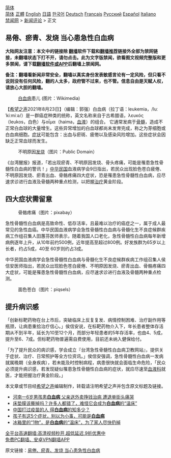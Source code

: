  <!-- 面包屑导航 --> <div class="breadcrumb"><!-- GTranslate: https://gtranslate.io/ -->  <div class="switcher notranslate">  <div class="selected">  <a href="#" onclick="return false;"> 简体</a>  </div>  <div class="option">  <a href="https://www.bannedbook.org" onclick="doGTranslate('zh-CN|zh-CN');jQuery('div.switcher div.selected a').html(jQuery(this).html());return false;" title="简体中文" class="nturl selected"> 简体</a>  <a href="https://www.bannedbook.org/zh-tw/" onclick="doGTranslate('zh-CN|zh-TW');jQuery('div.switcher div.selected a').html(jQuery(this).html());return false;" title="繁體中文" class="nturl"> 正體</a>  <a href="https://www.bannedbook.org/en/" onclick="doGTranslate('zh-CN|en');jQuery('div.switcher div.selected a').html(jQuery(this).html());return false;" title="English" class="nturl"> English</a>  <a href="https://www.bannedbook.org/ja/" onclick="doGTranslate('zh-CN|ja');jQuery('div.switcher div.selected a').html(jQuery(this).html());return false;" title="日本語" class="nturl"> 日語</a>  <a href="https://www.bannedbook.org/ko/" onclick="doGTranslate('zh-CN|ko');jQuery('div.switcher div.selected a').html(jQuery(this).html());return false;" title="한국어" class="nturl"> 한국어</a>  <a href="https://www.bannedbook.org/de/" onclick="doGTranslate('zh-CN|de');jQuery('div.switcher div.selected a').html(jQuery(this).html());return false;" title="Deutsch" class="nturl"> Deutsch</a>  <a href="https://www.bannedbook.org/fr/" onclick="doGTranslate('zh-CN|fr');jQuery('div.switcher div.selected a').html(jQuery(this).html());return false;" title="Français" class="nturl"> Français</a>  <a href="https://www.bannedbook.org/ru/" onclick="doGTranslate('zh-CN|ru');jQuery('div.switcher div.selected a').html(jQuery(this).html());return false;" title="Русский" class="nturl"> Русский</a>  <a href="https://www.bannedbook.org/es/" onclick="doGTranslate('zh-CN|es');jQuery('div.switcher div.selected a').html(jQuery(this).html());return false;" title="Español" class="nturl"> Español</a>  <a href="https://www.bannedbook.org/it/" onclick="doGTranslate('zh-CN|it');jQuery('div.switcher div.selected a').html(jQuery(this).html());return false;" title="Italiano" class="nturl"> Italiano</a>  </div>  </div>      <div class='breadcrumb-sub'><!-- Breadcrumb NavXT 6.3.0 --> <a href="https://www.bannedbook.org/" class="home">禁闻网</a> &gt; <a href="https://www.bannedbook.org/bnews/comments/" class="category">新闻评论</a> &gt; 正文</div></div><h2>易倦、瘀青、发烧 当心患急性白血病</h2> <p class="notice"><b>大陆网友注意：本文中的链接除 <a href="https://github.com/bannedbook/fanqiang" >翻墙</a>软件下载和<a href="https://github.com/killgcd/justmysocks/blob/master/README.md">翻墙推荐</a>链接外全部为禁网链接，未翻墙状态下打不开，请勿点击。此为文字版禁闻，欲看图文视频完整版和更多禁闻，请下载<a href="https://github.com/bannedbook/fanqiang">翻墙软件或APP</a>后翻墙上禁闻网。</p><p>备注：翻墙看新闻非常安全，翻墙以真实身份发表敏感言论有一定风险，但只看不说则没有任何风险，翻的人太多，政府管不过来，也不管。信息自由是天赋人权，请放心大胆的翻墙。</b></p>  <div class="entry"> <figure> <p><figcaption><a href="https://www.bannedbook.org/bnews/tag/%E7%99%BD%E8%A1%80%E7%97%85/" class="st_tag internal_tag" rel="tag" title="标签 白血病 下的日志">白血病</a>患儿 (图片：Wikimedia)</figcaption></figure> <p>【<span class='wp_keywordlink_affiliate'><a href="https://www.soundofhope.org" title="希望之声" target="_blank">希望之声</a></span>2021年8月23日】（编辑：郭强）白血病（拉丁语：leukemia，/luːˈkiːmiːə/）是一群癌症种类的统称，英文名称来自于古希腊语，λευκός（leukos，白色）与αἷμα（haima，<a href="https://www.bannedbook.org/bnews/tag/%E8%A1%80%E6%B6%B2/" class="st_tag internal_tag" rel="tag" title="标签 血液 下的日志">血液</a>）的组合。 它通常发病于<a href="https://www.bannedbook.org/bnews/tag/%E9%AA%A8%E9%AB%93/" class="st_tag internal_tag" rel="tag" title="标签 骨髓 下的日志">骨髓</a>，造成不正常白血球的大量增生。这些异常增加的白血球都尚未发育完成，称之为芽细胞或白血病细胞。<a href="https://www.bannedbook.org/bnews/tag/%E7%97%87%E7%8A%B6/" class="st_tag internal_tag" rel="tag" title="标签 症状 下的日志">症状</a>可能包含：出血与瘀斑、疲倦以及感染风险增加。这些症状会因缺乏正常血球而发生。</p> <figure><figcaption>不明原因<a href="https://www.bannedbook.org/bnews/tag/%E5%8F%91%E7%83%A7/" class="st_tag internal_tag" rel="tag" title="标签 发烧 下的日志">发烧</a>（图片：Public Domain）</figcaption></figure> <p>《台湾醒报》报道，「若出现瘀青、不明原因发烧、骨头疼痛，可能是罹患急性骨髓性白血病的警讯！」<a href="https://www.bannedbook.org/bnews/tag/%e4%b8%ad%e5%8d%8e%e6%b0%91%e5%9b%bd/" class="st_tag internal_tag" rel="tag" title="标签 中华民国 下的日志">中华民国</a>血液病学会9日指出，若民众出现脸色苍白疲倦、不明原因发烧、瘀青出血、骨骼疼痛四大症状，恐是罹患急性骨髓性白血病，应尽速求诊进行血液及骨髓两种重点检测，以把握<a href="https://www.bannedbook.org/bnews/tag/%e6%b2%bb%e7%96%97/" class="st_tag internal_tag" rel="tag" title="标签 治疗 下的日志">治疗</a>黄金阶段。</p>  <h2>四大症状需留意</h2> <figure><figcaption>骨骼疼痛（图片：pixabay）</figcaption></figure> <p>急性骨髓性白血病是高致命性、低存活率，且最难以治疗的癌症之一，属于成人最常见的急性血癌。中华民国血液病学会急性骨髓性白血病与骨髓化生不良症候群疾病工作组召集人田蕙芬医师表示，随着我国人口老化，急性骨髓性白血病每年新增病例逐年上升，从10年前约500例，近年提高至超过800例。好发族群为65岁以上长者，约占5成，40至 60岁则约占3成。</p> <p>中华民国血液病学会急性骨髓性白血病与骨髓化生不良症候群疾病工作组召集人侯信安医师指出，若民众出现脸色苍白疲倦、不明原因发烧、瘀青出血、骨骼疼痛四大症状，可能是罹患急性骨髓性白血病，应尽速求诊进行血液及骨髓两种重点检测。</p>  <figure><figcaption>面色苍白（图片：piqsels）</figcaption></figure> <h2>提升病识感</h2> <p>「创新标靶药物在台上市后，突破临床上反复复发、病情控制困难、治疗副作用等瓶颈，让病患重拾治疗信心。」侯信安说，在标靶药物介入下，年长患者整体存活期从不到半年，延长为10至12个月，而部分年轻患者的5年存活率，也由4、5成，提升至6、7成。但标靶药物普遍需自费使用，目前还未纳入健保给付。</p> <p>「为了提升民众的病识感，学会成立『台湾急性骨髓性白血病卫教网站』，提供关于症状、治疗、日常照护等全方位资讯。」侯信安强调，急性骨髓性白血病一发病就属晚期（全身疾病），若未能及时控制病程，病患很快就会面临生命危险，「民众必须提升病识感，若发现疑似罹患急性骨髓性白血病的症状，就应尽速至<a href="https://www.bannedbook.org/bnews/tag/%e8%a1%80%e6%b6%b2%e7%a7%91/" class="st_tag internal_tag" rel="tag" title="标签 血液科 下的日志">血液科</a>就医，才能把握治疗黄金阶段。」</p>  <p>本文章或节目经<a href="https://www.bannedbook.org/bnews/tag/%e5%b8%8c%e6%9c%9b%e4%b9%8b%e5%a3%b0/" class="st_tag internal_tag" rel="tag" title="标签 希望之声 下的日志">希望之声</a>编辑制作，转载请注明希望之声并包含原文标题及链接。 </p> <ul class='op-related-articles' title='相关阅读'> <li><a href='https://www.bannedbook.org/bnews/cbnews/20210816/1607326.html' target='_blank'>河南一6岁男孩患<b>白血病</b> 父亲送外卖挣钱治病 遭退单街头痛哭</a></li> <li><a href='https://www.bannedbook.org/bnews/health/20210816/1607014.html' target='_blank'>床垫膜该撕掉吗？许多人都错了，难怪它会成为<b>白血病</b>的“温床”</a></li> <li><a href='https://www.bannedbook.org/bnews/cbnews/20210811/1604383.html' target='_blank'>中国打过疫苗的人 得<b>白血病</b>的知多少？</a></li> <li><a href='https://www.bannedbook.org/bnews/health/20210719/1589829.html' target='_blank'>孩子有这5个症状，别以为小事，可能是<b>白血病</b></a></li> <li><a href='https://www.bannedbook.org/bnews/health/20210712/1585309.html' target='_blank'>冰箱里的“1物”，是<b>白血病</b>的“温床”，为了家人尽快扔掉</a></li> </ul> <p class="texttj"> <a href="https://github.com/bannedbook/fanqiang/wiki/V2ray%E6%9C%BA%E5%9C%BA" target="_blank">全平台高速翻墙:高清视频秒开,超低延迟,9折优惠中</a><br/> <a href="https://github.com/bannedbook/fanqiang/wiki/%E7%A6%81%E9%97%BB%E7%BD%91%E5%AE%89%E5%8D%93%E7%BF%BB%E5%A2%99%E6%96%B0%E9%97%BBAPP" target="_blank">免费PC翻墙、安卓VPN翻墙APP</a></p> <p>原文链接：<a class="src_link"  href="https://www.soundofhope.org/post/440848" target="_blank">易倦、瘀青、发烧 当心患急性白血病</a></p><a name='sharetosocial'></a>  <div style="margin-bottom:5px;padding-bottom:5px;clear:both"> <div id="archive-pix-1" class="banner-ads"> <!-- AuctionX Display platform tag START --> <div id="26318x728x90x621x_ADSLOT2" clicktrack="%%CLICK_URL_ESC%%"></div> <!-- AuctionX Display platform tag END --> </div> <div id="archive-pix-2" class="banner-ads"> <!-- AuctionX Display platform tag START --> <div id="26315x300x250x621x_ADSLOT2" clicktrack="%%CLICK_URL_ESC%%"></div> <!-- AuctionX Display platform tag END --> </div> </div>  <div id="archive-pix-1" class="banner-ads"> <!-- AuctionX Display platform tag START --> <div id="26318x728x90x621x_ADSLOT3" clicktrack="%%CLICK_URL_ESC%%"></div> <!-- AuctionX Display platform tag END --> </div> </div><!--END ENTRY--> 